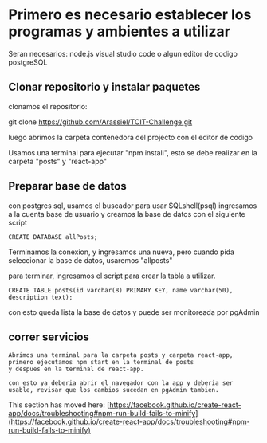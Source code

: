 # Primero es necesario establecer los programas y ambientes a utilizar
Seran necesarios:
    node.js
    visual studio code o algun editor de codigo
    postgreSQL
## Clonar repositorio y instalar paquetes

clonamos el repositorio:
  
  git clone https://github.com/Arassiel/TCIT-Challenge.git

luego abrimos la carpeta contenedora del projecto con el editor de codigo

Usamos una terminal para ejecutar "npm install", esto se debe realizar en la carpeta "posts" y "react-app"

## Preparar base de datos

con postgres sql, usamos el buscador para usar SQLshell(psql)
ingresamos a la cuenta base de usuario y creamos la base de datos con el siguiente script
    
    CREATE DATABASE allPosts;

Terminamos la conexion, y ingresamos una nueva, pero cuando pida seleccionar la base de datos, usaremos "allposts"

para terminar, ingresamos el script para crear la tabla a utilizar.

    CREATE TABLE posts(id varchar(8) PRIMARY KEY, name varchar(50), description text);

con esto queda lista la base de datos y puede ser monitoreada por pgAdmin

## correr servicios

    Abrimos una terminal para la carpeta posts y carpeta react-app, primero ejecutamos npm start en la terminal de posts
    y despues en la terminal de react-app.

    con esto ya deberia abrir el navegador con la app y deberia ser usable, revisar que los cambios sucedan en pgAdmin tambien.

This section has moved here: [https://facebook.github.io/create-react-app/docs/troubleshooting#npm-run-build-fails-to-minify](https://facebook.github.io/create-react-app/docs/troubleshooting#npm-run-build-fails-to-minify)
